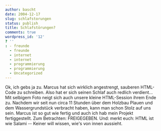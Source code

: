 ```yaml
---
author: bascht
date: 2004-12-17
slug: schlafstorungen
status: publish
title: Schlafstörungen?
comments: true
wordpress_id: '12'
? ''
: - freunde
  - freunde
  - internet
  - internet
  - programmierung
  - programmierung
  - Uncategorized
---
```


Ok, ich gebs ja zu. Marcus hat sich wirklich angestrengt, sauberen
HTML-Code zu schreiben. Also hat er sich seinen Schlaf auch redlich
verdient... Mit selbigem Foto neigt sich auch unsere kleine
HTML-Session ihrem Ende zu. Nachdem wir seit nun circa 11 Stunden
über dem Holzbau Plauen und dem Wassergrundstück verbracht haben,
kann man schon Stolz auf uns sein. Marcus ist so gut wie fertig und
auch ich hab mein Projekt fertiggestellt. Zum Betrachten:
FREIGEGEBEN. Und: merkt euch: HTML ist wie Salami -- Keiner will
wissen, wie's von innen aussieht.


